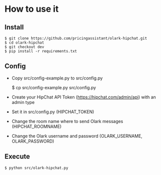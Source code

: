 


# How to use it

## Install

	$ git clone https://github.com/pricingassistant/olark-hipchat.git
	$ cd olark-hipchat
	$ git checkout dev
	$ pip install -r requirements.txt


## Config

- Copy src/config-example.py to src/config.py

	$ cp src/config-example.py src/config.py

- Create your HipChat API Token (https://hipchat.com/admin/api) with an admin type
- Set it in src/config.py (HIPCHAT_TOKEN)
- Change the room name where to send Olark messages (HIPCHAT_ROOMNAME)
- Change the Olark username and password (OLARK_USERNAME, OLARK_PASSWORD)


## Execute

	$ python src/olark-hipchat.py
